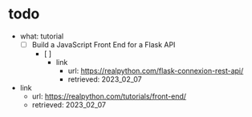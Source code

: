 # todo
- what: tutorial
  - [ ] Build a JavaScript Front End for a Flask API
    - [ ] 
      - link
        - url: https://realpython.com/flask-connexion-rest-api/
        - retrieved: 2023_02_07
- link
  - url: https://realpython.com/tutorials/front-end/
  - retrieved: 2023_02_07
